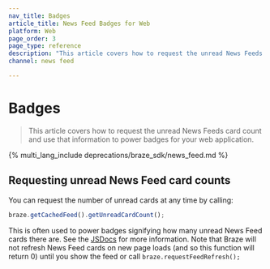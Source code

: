 ```yaml
---
nav_title: Badges
article_title: News Feed Badges for Web
platform: Web
page_order: 3
page_type: reference
description: "This article covers how to request the unread News Feeds card count and use that information to power badges for your web application."
channel: news feed

---
```


# Badges

> This article covers how to request the unread News Feeds card count and use that information to power badges for your web application.

{% multi_lang_include deprecations/braze_sdk/news_feed.md %}

## Requesting unread News Feed card counts

You can request the number of unread cards at any time by calling:

``` javascript
braze.getCachedFeed().getUnreadCardCount();
```

This is often used to power badges signifying how many unread News Feed cards there are. See the [JSDocs](https://js.appboycdn.com/web-sdk/latest/doc/classes/braze.feed.html) for more information. Note that Braze will not refresh News Feed cards on new page loads (and so this function will return 0) until you show the feed or call `braze.requestFeedRefresh();`

